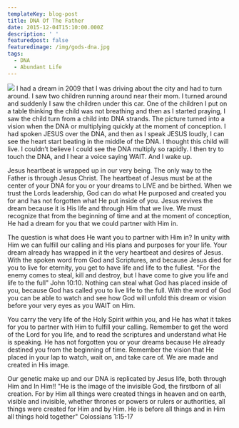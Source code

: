 ```yaml
---
templateKey: blog-post
title: DNA Of The Father
date: 2015-12-04T15:10:00.000Z
description: ' '
featuredpost: false
featuredimage: /img/gods-dna.jpg
tags:
  - DNA
  - Abundant Life
---
```

![](/img/gods_dna.gif)
I had a dream in 2009 that I was driving about the city and had to turn around. I saw two children running around near their mom.  I turned around and suddenly I saw the children under this car. One of the children I put on a table thinking the child was not breathing and then as I started praying, I saw the child turn from a child into DNA strands. The picture turned into a vision when the DNA or multiplying quickly at the moment of conception. I had spoken JESUS over the DNA, and then as I speak JESUS loudly, I can see the heart start beating in the middle of the DNA. I thought this child will live.  I couldn’t believe I could see the DNA multiply so rapidly. I then try to touch the DNA, and I hear a voice saying WAIT. And I wake up.

Jesus heartbeat is wrapped up in our very being. The only way to the Father is through Jesus Christ. The heartbeat of Jesus must be at the center of your DNA for you or your dreams to LIVE and be birthed. When we trust the Lords leadership, God can do what He purposed and created you for and has not forgotten what He put inside of you. Jesus revives the dream because it is His life and through Him that we live. We must recognize that from the beginning of time and at the moment of conception, He had a dream for you that we could partner with Him in.

The question is what does He want you to partner with Him in? In unity with Him we can fulfill our calling and His plans and purposes for your life. Your dream already has wrapped in it the very heartbeat and desires of Jesus.  With the spoken word from God and Scriptures, and because Jesus died for you to live for eternity, you get to have life and life to the fullest. "For the enemy comes to steal, kill and destroy, but I have come to give you life and life to the full" John 10:10. Nothing can steal what God has placed inside of you, because God has called you to live life to the full. With the word of God you can be able to watch and see how God will unfold this dream or vision before your very eyes as you WAIT on Him.

You carry the very life of the Holy Spirit within you, and He has what it takes for you to partner with Him to fulfill your calling. Remember to get the word of the Lord for you life, and to read the scriptures and understand what He is speaking. He has not forgotten you or your dreams because He already destined you from the beginning of time. Remember the vision that He placed in your lap to watch, wait on, and take care of. We are made and created in His image.

Our genetic make up and our DNA is replicated by Jesus life, both through Him and In Him!! "He is the image of the invisible God, the firstborn of all creation. For by Him all things were created things in heaven and on earth, visible and invisible, whether thrones or powers or rulers or authorities, all things were created for Him and by Him. He is before all things and in Him all things hold together" Colossians 1:15-17
